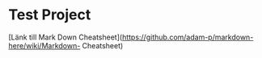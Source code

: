 # Test Project
[Länk till Mark Down Cheatsheet](https://github.com/adam-p/markdown-here/wiki/Markdown-
Cheatsheet)